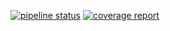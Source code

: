[![pipeline status](https://gitlab.com/chris_nada/subsim/badges/master/pipeline.svg)](https://gitlab.com/chris_nada/subsim/-/commits/master) [![coverage report](https://gitlab.com/chris_nada/subsim/badges/master/coverage.svg)](https://gitlab.com/chris_nada/subsim/-/commits/master) 

